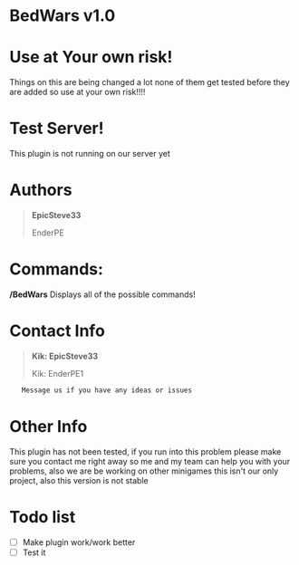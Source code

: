 # BedWars v1.0

# Use at Your own risk!
Things on this are being changed a lot none of them get tested before they are added so use at your own risk!!!!

# Test Server!
This plugin is not running on our server yet

# Authors
>**EpicSteve33**
>
>EnderPE

# Commands:

**/BedWars** Displays all of the possible commands!

# Contact Info

>**Kik: EpicSteve33**
>
>Kik: EnderPE1

```html
   Message us if you have any ideas or issues
```

# Other Info

This plugin has not been tested, if you run into this problem please make sure you contact me right away so me and my team can help you with your problems, also we are be working on other minigames this isn't our only project, also this version is not stable

# Todo list

- [ ] Make plugin work/work better
- [ ] Test it
